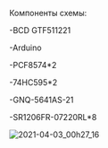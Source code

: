 Компоненты схемы:

-BCD GTF511221

-Arduino

-PCF8574*2

-74HC595*2

-GNQ-5641AS-21

-SR1206FR-07220RL*8

![2021-04-03_00h27_16](https://user-images.githubusercontent.com/52381258/153914291-359007f3-c134-4d1f-8ae2-a43b1b2ee6ea.png)
